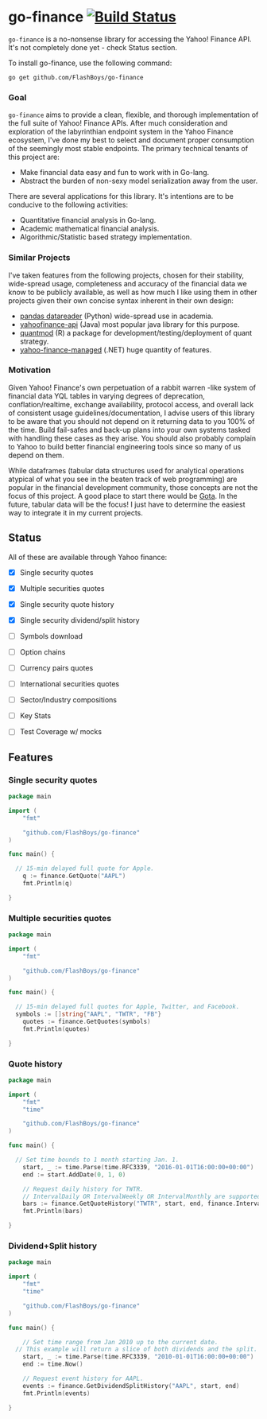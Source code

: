 # go-finance [![Build Status](https://travis-ci.org/FlashBoys/go-finance.svg?branch=master)](https://travis-ci.org/FlashBoys/go-finance)

`go-finance` is a no-nonsense library for accessing the Yahoo! Finance API. It's not completely done yet - check Status section.

To install go-finance, use the following command:

```
go get github.com/FlashBoys/go-finance
```

### Goal

`go-finance` aims to provide a clean, flexible, and thorough implementation of the full suite of Yahoo! Finance APIs. After much consideration and exploration of the labyrinthian endpoint system in the Yahoo Finance ecosystem, I've done my best to select and document proper consumption of the seemingly most stable endpoints.
The primary technical tenants of this project are:

  * Make financial data easy and fun to work with in Go-lang.
  * Abstract the burden of non-sexy model serialization away from the user.

There are several applications for this library. It's intentions are to be conducive to the following activities:

  * Quantitative financial analysis in Go-lang.
  * Academic mathematical financial analysis.
  * Algorithmic/Statistic based strategy implementation.

### Similar Projects

I've taken features from the following projects, chosen for their stability, wide-spread usage, completeness and accuracy of the financial data we know to be publicly available, as well as how much I like using them in other projects given their own concise syntax inherent in their own design:

  * [pandas datareader](https://github.com/pydata/pandas-datareader) (Python) wide-spread use in academia.
  * [yahoofinance-api](https://github.com/sstrickx/yahoofinance-api) (Java) most popular java library for this purpose.
  * [quantmod](http://www.quantmod.com/) (R) a package for development/testing/deployment of quant strategy.
  * [yahoo-finance-managed](https://code.google.com/archive/p/yahoo-finance-managed/) (.NET) huge quantity of features.

### Motivation

Given Yahoo! Finance's own perpetuation of a rabbit warren -like system of financial data YQL tables in varying degrees of deprecation, conflation/realtime, exchange availability, protocol access, and overall lack of consistent usage guidelines/documentation, I advise users of this library to be aware that you should not depend on it returning data to you 100% of the time. Build fail-safes and back-up plans into your own systems tasked with handling these cases as they arise. You should also probably complain to Yahoo to build better financial engineering tools since so many of us depend on them.

While dataframes (tabular data structures used for analytical operations atypical of what you see in the beaten track of web programming) are popular in the financial development community, those concepts are not the focus of this project. A good place to start there would be [Gota](https://github.com/kniren/gota). In the future, tabular data will be the focus! I just have to determine the easiest way to integrate it in my current projects.


## Status

All of these are available through Yahoo finance:

- [x] Single security quotes
- [x] Multiple securities quotes
- [x] Single security quote history
- [x] Single security dividend/split history
- [ ] Symbols download
- [ ] Option chains
- [ ] Currency pairs quotes
- [ ] International securities quotes
- [ ] Sector/Industry compositions
- [ ] Key Stats
- [ ] Test Coverage w/ mocks


## Features

### Single security quotes

```go
package main

import (
	"fmt"

	"github.com/FlashBoys/go-finance"
)

func main() {

  // 15-min delayed full quote for Apple.
	q := finance.GetQuote("AAPL")
	fmt.Println(q)

}
```

### Multiple securities quotes

```go
package main

import (
	"fmt"

	"github.com/FlashBoys/go-finance"
)

func main() {

  // 15-min delayed full quotes for Apple, Twitter, and Facebook.
  symbols := []string{"AAPL", "TWTR", "FB"}
	quotes := finance.GetQuotes(symbols)
	fmt.Println(quotes)

}
```

### Quote history

```go
package main

import (
	"fmt"
	"time"

	"github.com/FlashBoys/go-finance"
)

func main() {

  // Set time bounds to 1 month starting Jan. 1.
	start, _ := time.Parse(time.RFC3339, "2016-01-01T16:00:00+00:00")
	end := start.AddDate(0, 1, 0)

	// Request daily history for TWTR.
	// IntervalDaily OR IntervalWeekly OR IntervalMonthly are supported.
	bars := finance.GetQuoteHistory("TWTR", start, end, finance.IntervalDaily)
	fmt.Println(bars)

}
```

### Dividend+Split history

```go
package main

import (
	"fmt"
	"time"

	"github.com/FlashBoys/go-finance"
)

func main() {

	// Set time range from Jan 2010 up to the current date.
  // This example will return a slice of both dividends and the split.
	start, _ := time.Parse(time.RFC3339, "2010-01-01T16:00:00+00:00")
	end := time.Now()

	// Request event history for AAPL.
	events := finance.GetDividendSplitHistory("AAPL", start, end)
	fmt.Println(events)

}
```
